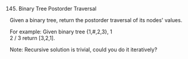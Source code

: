 145. Binary Tree Postorder Traversal

Given a binary tree, return the postorder traversal of its nodes' values.

For example:
Given binary tree {1,#,2,3},
   1
    \
     2
    /
   3
return [3,2,1].

Note: Recursive solution is trivial, could you do it iteratively?